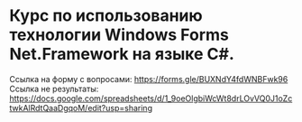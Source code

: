 # Курс по использованию технологии Windows Forms Net.Framework на языке C#.
Ссылка на форму с вопросами: https://forms.gle/BUXNdY4fdWNBFwk96
Ссылка не результаты: https://docs.google.com/spreadsheets/d/1_9oeOlgbiWcWt8drLOvVQ0J1oZctwkAlRdtQaaDgqoM/edit?usp=sharing
